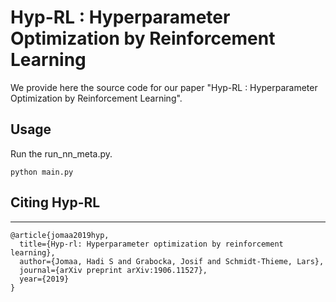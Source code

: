 # Hyp-RL : Hyperparameter Optimization by Reinforcement Learning
We provide here the source code for our paper "Hyp-RL : Hyperparameter Optimization by Reinforcement Learning".

## Usage
Run the run_nn_meta.py. 
```
python main.py 
```
## Citing Hyp-RL
-----------
```
@article{jomaa2019hyp,
  title={Hyp-rl: Hyperparameter optimization by reinforcement learning},
  author={Jomaa, Hadi S and Grabocka, Josif and Schmidt-Thieme, Lars},
  journal={arXiv preprint arXiv:1906.11527},
  year={2019}
}
```
